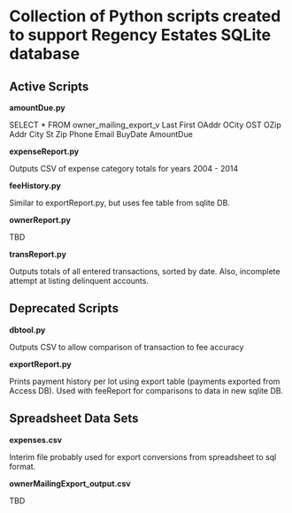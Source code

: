 
Collection of Python scripts created to support Regency Estates SQLite database
===============================================================================

Active Scripts
--------------

**amountDue.py**

   SELECT * FROM owner_mailing_export_v
   Last First OAddr OCity OST OZip Addr City St Zip Phone Email BuyDate AmountDue

**expenseReport.py**

   Outputs CSV of expense category totals for years 2004 - 2014

**feeHistory.py**

   Similar to exportReport.py, but uses fee table from sqlite DB.

**ownerReport.py**

   TBD

**transReport.py**

   Outputs totals of all entered transactions, sorted by date.
   Also, incomplete attempt at listing delinquent accounts.

Deprecated Scripts 
------------------

**dbtool.py**

   Outputs CSV to allow comparison of transaction to fee accuracy

**exportReport.py**

   Prints payment history per lot using export table (payments exported from Access DB).
   Used with feeReport for comparisons to data in new sqlite DB.

Spreadsheet Data Sets
---------------------

**expenses.csv**

   Interim file probably used for export conversions from spreadsheet to sql format.

**ownerMailingExport_output.csv**

   TBD

 

